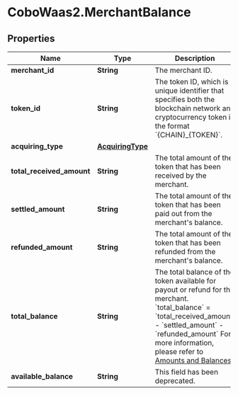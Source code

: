 # CoboWaas2.MerchantBalance

## Properties

Name | Type | Description | Notes
------------ | ------------- | ------------- | -------------
**merchant_id** | **String** | The merchant ID. | 
**token_id** | **String** | The token ID, which is a unique identifier that specifies both the blockchain network and cryptocurrency token in the format &#x60;{CHAIN}_{TOKEN}&#x60;. | 
**acquiring_type** | [**AcquiringType**](AcquiringType.md) |  | 
**total_received_amount** | **String** | The total amount of the token that has been received by the merchant. | [optional] 
**settled_amount** | **String** | The total amount of the token that has been paid out from the merchant&#39;s balance. | [optional] 
**refunded_amount** | **String** | The total amount of the token that has been refunded from the merchant&#39;s balance. | [optional] 
**total_balance** | **String** |  The total balance of the token available for payout or refund for the merchant.  &#x60;total_balance&#x60; &#x3D; &#x60;total_received_amount&#x60; - &#x60;settled_amount&#x60; - &#x60;refunded_amount&#x60;  For more information, please refer to [Amounts and Balances](/v2_cn/payments/amounts-and-balances)  | [optional] 
**available_balance** | **String** | This field has been deprecated. | [optional] 


